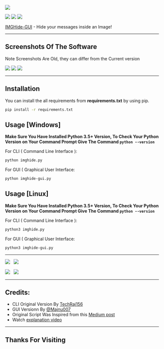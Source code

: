[<img src="https://raw.githubusercontent.com/Majnu007/IMGHide-GUI/main/assets/header.png">](https://github.com/Majnu007/IMGHide-GUI)

[<img src="https://img.shields.io/badge/LICENSE-Custom-blue?style=for-the-badge">](LICENSE) [<img src="https://img.shields.io/badge/Latest%20Version-1.3-orange?style=for-the-badge">](imghide-gui.py) [<img src="https://img.shields.io/github/repo-size/LinuxGuyy/IMGHide-GUI?label=Repository%20Size&style=for-the-badge">](https://github.com/Majnu007/IMGHide-GUI)

[IMGHide-GUI](imghide-gui.py) - Hide your messages inside an Image!

---

## Screenshots Of The Software
Note Screenshots Are Old, they can differ from the Current version

[<img src="https://i.ibb.co/8ckgBwc/imghide-gui-1.png">](https://github.com/Majnu007/IMGHide-GUI)
[<img src="https://i.ibb.co/PC4mmH8/imghide-gui-2.png">](https://github.com/Majnu007/IMGHide-GUI)
[<img src="https://i.ibb.co/Bj5Hb7c/imghide-gui-3.png">](https://github.com/Majnu007/IMGHide-GUI)

---

## Installation
You can install the all requirements from **requirements.txt** by using pip.
```bash
pip install -r requirements.txt
```

## Usage [Windows]
**Make Sure You Have Installed Python 3.5+ Version, To Check Your Python Version on Your Command Prompt Give The Command ```python --version```**

For CLI ( Command Line Interface ):
```bash
python imghide.py
```
For GUI ( Graphical User Interface:
```bash
python imghide-gui.py
```

## Usage [Linux]
**Make Sure You Have Installed Python 3.5+ Version, To Check Your Python Version on Your Command Prompt Give The Command ```python --version```**

For CLI ( Command Line Interface ):
```bash
python3 imghide.py
```
For GUI ( Graphical User Interface:
```bash
python3 imghide-gui.py
```

---

[<img src="https://img.shields.io/github/followers/Majnu007?label=GitHub&logo=github&style=for-the-badge">](https://github.com/MajnuBhai007) &nbsp; [<img src="https://img.shields.io/badge/Queries%20%3F-Telegram-0088cc?style=for-the-badge&logo=telegram">](https://t.me/MajnuBhai007) <br />

[<img src="https://img.shields.io/badge/Queries%20%3F-Email-00a4e4?style=for-the-badge&logo=protonmail">](mailto:majnu007@protonmail.com) &nbsp; [<img src="https://img.shields.io/badge/Visit-My%20Website-0dd3ff?style=for-the-badge">](https://Majnu007.github.io)

---

## Credits:
* CLI Original Version By [TechRaj156](https://www.youtube.com/c/TechRaj156?sub_confirmation=1)
* GUI Versionn By [@Majnu007](https://github.com/Majnu007) 
* Original Script Was Inspired from this [Medium post](https://medium.com/better-programming/image-steganography-using-python-2250896e48b9)
* Watch [explanation video](https://youtu.be/_KX8ORUA_98)

---

## Thanks For Visiting
